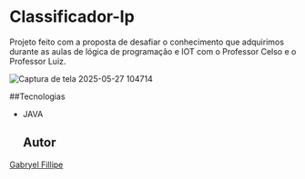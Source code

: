 # Classificador-Ip 

Projeto feito com a proposta de desafiar o conhecimento que adquirimos durante as aulas de lógica de programação e IOT com o Professor Celso e o Professor Luiz.

![Captura de tela 2025-05-27 104714](https://github.com/user-attachments/assets/a918202e-8663-477f-8cb6-cb2b3ac57f07)



##Tecnologias
* JAVA

  ## Autor
[Gabryel Fillipe](https://www.linkedin.com/in/gabryel-fillipe/)
